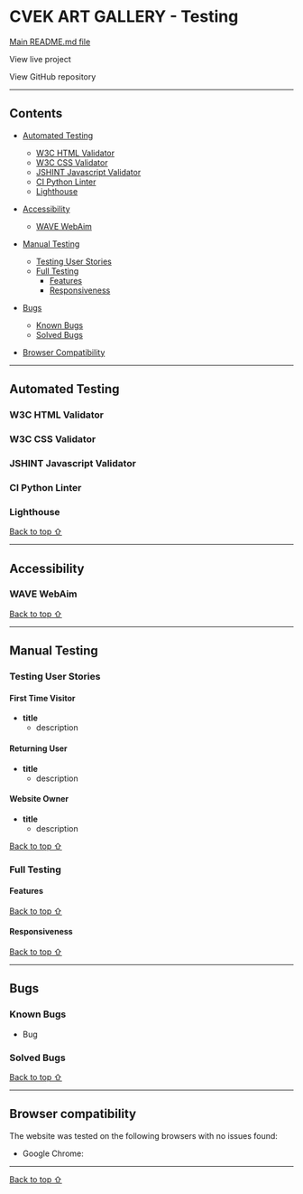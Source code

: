 <!-- Code for readme adapted from author's own project (Portfolio 1),
https://github.com/Boiann/boudoir-studio -->

# **CVEK ART GALLERY - Testing** 

[Main README.md file](/README.md)

View live project

View GitHub repository

---
## **Contents**
* [Automated Testing](#automated-testing)
  * [W3C HTML Validator](#w3c-html-validator)
  * [W3C CSS Validator](#w3c-css-validator)
  * [JSHINT Javascript Validator](#jshint-javascript-validator)
  * [CI Python Linter](#ci-python-linter)
  * [Lighthouse](#lighthouse)

* [Accessibility](#accessibility) 
  * [WAVE WebAim](#wave-webaim) 

* [Manual Testing](#manual-testing)
  * [Testing User Stories](#testing-user-stories)
  * [Full Testing](#full-testing)
    * [Features](#features)
    * [Responsiveness](#responsiveness)

* [Bugs](#bugs)
  * [Known Bugs](#known-bugs)
  * [Solved Bugs](#solved-bugs)

* [Browser Compatibility](#browser-compatibility)      

---

## Automated Testing

### **W3C HTML Validator**

### **W3C CSS Validator**

### **JSHINT Javascript Validator**

### **CI Python Linter**

### **Lighthouse**

[Back to top ⇧](#cvek-art-gallery---testing)

---

## **Accessibility**

### **WAVE WebAim**

[Back to top ⇧](#cvek-art-gallery---testing)

---

## **Manual Testing**

### **Testing User Stories**

#### **First Time Visitor**
  * **title**
    * description

#### **Returning User**
  * **title**
    * description

#### **Website Owner**
  * **title**
    * description

[Back to top ⇧](#cvek-art-gallery---testing)

### **Full Testing**

#### **Features**

[Back to top ⇧](#cvek-art-gallery---testing)

#### **Responsiveness**

[Back to top ⇧](#cvek-art-gallery---testing)

---

## **Bugs**

### **Known Bugs**

* Bug 

### **Solved Bugs**

[Back to top ⇧](#cvek-art-gallery---testing)

---

## **Browser compatibility**
The website was tested on the following browsers with no issues found:

* Google Chrome:

---

[Back to top ⇧](#cvek-art-gallery---testing)